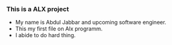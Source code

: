 ### This is a ALX project
* My name is Abdul Jabbar and upcoming software engineer.
* This my first file on Alx programm.
* I abide to do hard thing.
